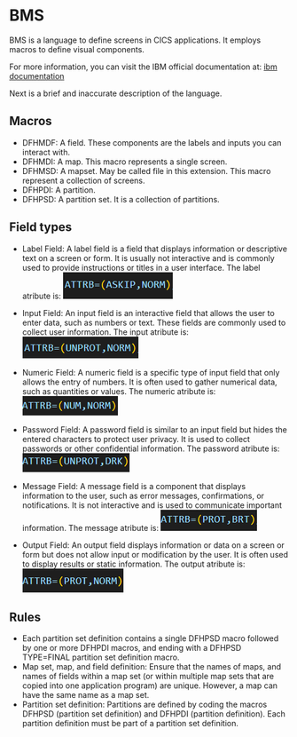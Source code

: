 
# BMS

BMS is a language to define screens in CICS applications. It employs macros to define visual components.

For more information, you can visit the IBM official documentation at: [ibm documentation](https://www.ibm.com/docs/en/cics-ts/6.1?topic=development-bms-macros)

Next is a brief and inaccurate description of the language.

## Macros

- DFHMDF: A field. These components are the labels and inputs you can interact with.
- DFHMDI: A map. This macro represents a single screen.
- DFHMSD: A mapset. May be called file in this extension. This macro represent a collection of screens.
- DFHPDI: A partition.
- DFHPSD: A partition set. It is a collection of partitions.

## Field types
- Label Field: A label field is a field that displays information or descriptive text on a screen or form. It is usually not interactive and is commonly used to provide instructions or titles in a user interface.
The label atribute is: ![png label atribute](./assets/LabelAtribute.png)

- Input Field: An input field is an interactive field that allows the user to enter data, such as numbers or text. These fields are commonly used to collect user information.
The input atribute is: ![png input atribute](./assets/InputAtribute.png)

- Numeric Field: A numeric field is a specific type of input field that only allows the entry of numbers. It is often used to gather numerical data, such as quantities or values.
The numeric atribute is: ![png numeric atribute](./assets/NumericAtribute.png)

- Password Field: A password field is similar to an input field but hides the entered characters to protect user privacy. It is used to collect passwords or other confidential information.
The password atribute is: ![png pass atribute](./assets/PassAtribute.png)

- Message Field: A message field is a component that displays information to the user, such as error messages, confirmations, or notifications. It is not interactive and is used to communicate important information.
The message atribute is:  ![png message atribute](./assets/MessageAtribute.png)

- Output Field: An output field displays information or data on a screen or form but does not allow input or modification by the user. It is often used to display results or static information.
The output atribute is: ![png numeric atribute](./assets/OutAtribute.png)

## Rules

- Each partition set definition contains a single DFHPSD macro followed by one or more DFHPDI macros, and ending with a DFHPSD TYPE=FINAL partition set definition macro.
- Map set, map, and field definition: Ensure that the names of maps, and names of fields within a map set (or within multiple map sets that are copied into one application program) are unique. However, a map can have the same name as a map set.
- Partition set definition: Partitions are defined by coding the macros DFHPSD (partition set definition) and DFHPDI (partition definition). Each partition definition must be part of a partition set definition.